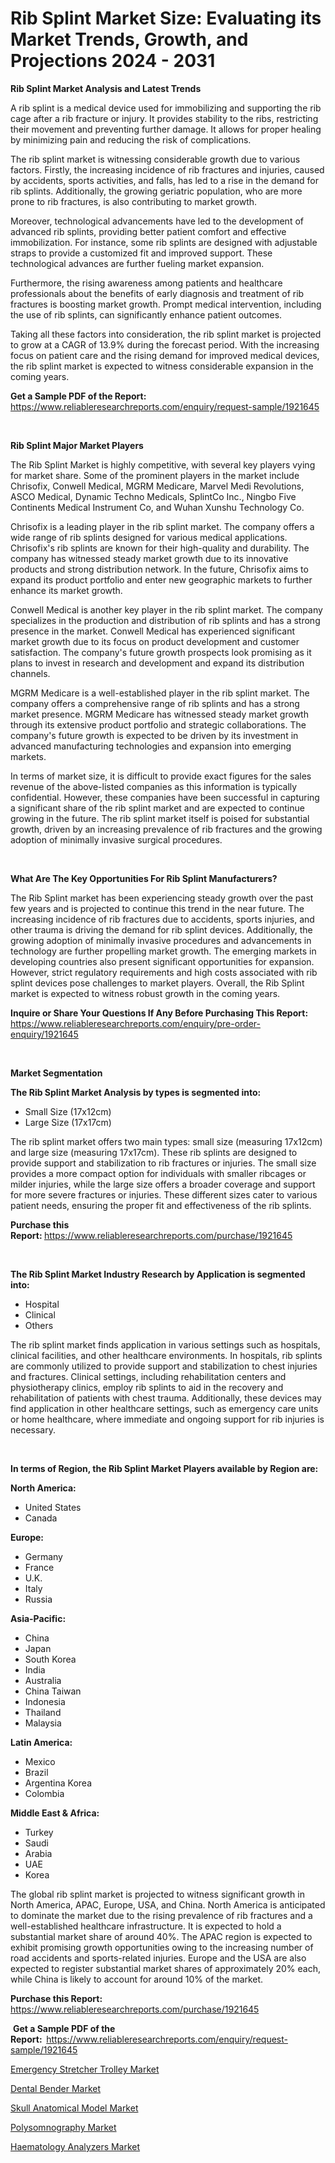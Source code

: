 <p><h1>Rib Splint Market Size: Evaluating its Market Trends, Growth, and Projections 2024 - 2031</h1></p><p><strong>Rib Splint Market Analysis and Latest Trends</strong></p>
<p><p>A rib splint is a medical device used for immobilizing and supporting the rib cage after a rib fracture or injury. It provides stability to the ribs, restricting their movement and preventing further damage. It allows for proper healing by minimizing pain and reducing the risk of complications.</p><p>The rib splint market is witnessing considerable growth due to various factors. Firstly, the increasing incidence of rib fractures and injuries, caused by accidents, sports activities, and falls, has led to a rise in the demand for rib splints. Additionally, the growing geriatric population, who are more prone to rib fractures, is also contributing to market growth.</p><p>Moreover, technological advancements have led to the development of advanced rib splints, providing better patient comfort and effective immobilization. For instance, some rib splints are designed with adjustable straps to provide a customized fit and improved support. These technological advances are further fueling market expansion.</p><p>Furthermore, the rising awareness among patients and healthcare professionals about the benefits of early diagnosis and treatment of rib fractures is boosting market growth. Prompt medical intervention, including the use of rib splints, can significantly enhance patient outcomes.</p><p>Taking all these factors into consideration, the rib splint market is projected to grow at a CAGR of 13.9% during the forecast period. With the increasing focus on patient care and the rising demand for improved medical devices, the rib splint market is expected to witness considerable expansion in the coming years.</p></p>
<p><strong>Get a Sample PDF of the Report:&nbsp;</strong> <a href="https://www.reliableresearchreports.com/enquiry/request-sample/1921645">https://www.reliableresearchreports.com/enquiry/request-sample/1921645</a></p>
<p>&nbsp;</p>
<p><strong>Rib Splint Major Market Players</strong></p>
<p><p>The Rib Splint Market is highly competitive, with several key players vying for market share. Some of the prominent players in the market include Chrisofix, Conwell Medical, MGRM Medicare, Marvel Medi Revolutions, ASCO Medical, Dynamic Techno Medicals, SplintCo Inc., Ningbo Five Continents Medical Instrument Co, and Wuhan Xunshu Technology Co.</p><p>Chrisofix is a leading player in the rib splint market. The company offers a wide range of rib splints designed for various medical applications. Chrisofix's rib splints are known for their high-quality and durability. The company has witnessed steady market growth due to its innovative products and strong distribution network. In the future, Chrisofix aims to expand its product portfolio and enter new geographic markets to further enhance its market growth.</p><p>Conwell Medical is another key player in the rib splint market. The company specializes in the production and distribution of rib splints and has a strong presence in the market. Conwell Medical has experienced significant market growth due to its focus on product development and customer satisfaction. The company's future growth prospects look promising as it plans to invest in research and development and expand its distribution channels.</p><p>MGRM Medicare is a well-established player in the rib splint market. The company offers a comprehensive range of rib splints and has a strong market presence. MGRM Medicare has witnessed steady market growth through its extensive product portfolio and strategic collaborations. The company's future growth is expected to be driven by its investment in advanced manufacturing technologies and expansion into emerging markets.</p><p>In terms of market size, it is difficult to provide exact figures for the sales revenue of the above-listed companies as this information is typically confidential. However, these companies have been successful in capturing a significant share of the rib splint market and are expected to continue growing in the future. The rib splint market itself is poised for substantial growth, driven by an increasing prevalence of rib fractures and the growing adoption of minimally invasive surgical procedures.</p></p>
<p>&nbsp;</p>
<p><strong>What Are The Key Opportunities For Rib Splint Manufacturers?</strong></p>
<p><p>The Rib Splint market has been experiencing steady growth over the past few years and is projected to continue this trend in the near future. The increasing incidence of rib fractures due to accidents, sports injuries, and other trauma is driving the demand for rib splint devices. Additionally, the growing adoption of minimally invasive procedures and advancements in technology are further propelling market growth. The emerging markets in developing countries also present significant opportunities for expansion. However, strict regulatory requirements and high costs associated with rib splint devices pose challenges to market players. Overall, the Rib Splint market is expected to witness robust growth in the coming years.</p></p>
<p><strong>Inquire or Share Your Questions If Any Before Purchasing This Report:</strong> <a href="https://www.reliableresearchreports.com/enquiry/pre-order-enquiry/1921645">https://www.reliableresearchreports.com/enquiry/pre-order-enquiry/1921645</a></p>
<p>&nbsp;</p>
<p><strong>Market Segmentation</strong></p>
<p><strong>The Rib Splint Market Analysis by types is segmented into:</strong></p>
<p><ul><li>Small Size (17x12cm)</li><li>Large Size (17x17cm)</li></ul></p>
<p><p>The rib splint market offers two main types: small size (measuring 17x12cm) and large size (measuring 17x17cm). These rib splints are designed to provide support and stabilization to rib fractures or injuries. The small size provides a more compact option for individuals with smaller ribcages or milder injuries, while the large size offers a broader coverage and support for more severe fractures or injuries. These different sizes cater to various patient needs, ensuring the proper fit and effectiveness of the rib splints.</p></p>
<p><strong>Purchase this Report:&nbsp;</strong><a href="https://www.reliableresearchreports.com/purchase/1921645">https://www.reliableresearchreports.com/purchase/1921645</a></p>
<p>&nbsp;</p>
<p><strong>The Rib Splint Market Industry Research by Application is segmented into:</strong></p>
<p><ul><li>Hospital</li><li>Clinical</li><li>Others</li></ul></p>
<p><p>The rib splint market finds application in various settings such as hospitals, clinical facilities, and other healthcare environments. In hospitals, rib splints are commonly utilized to provide support and stabilization to chest injuries and fractures. Clinical settings, including rehabilitation centers and physiotherapy clinics, employ rib splints to aid in the recovery and rehabilitation of patients with chest trauma. Additionally, these devices may find application in other healthcare settings, such as emergency care units or home healthcare, where immediate and ongoing support for rib injuries is necessary.</p></p>
<p>&nbsp;</p>
<p><strong>In terms of Region, the Rib Splint Market Players available by Region are:</strong></p>
<p>
    <p> <strong> North America: </strong>
        <ul>
            <li>United States</li>
            <li>Canada</li>
        </ul>
        </p> 
    <p> <strong> Europe: </strong>
        <ul>
            <li>Germany</li>
            <li>France</li>
            <li>U.K.</li>
            <li>Italy</li>
            <li>Russia</li>
        </ul>
        </p> 
    <p> <strong> Asia-Pacific: </strong>
        <ul>
            <li>China</li>
            <li>Japan</li>
            <li>South Korea</li>
            <li>India</li>
            <li>Australia</li>
            <li>China Taiwan</li>
            <li>Indonesia</li>
            <li>Thailand</li>
            <li>Malaysia</li>
        </ul>
        </p> 
    <p> <strong> Latin America: </strong>
        <ul>
            <li>Mexico</li>
            <li>Brazil</li>
            <li>Argentina Korea</li>
            <li>Colombia</li>
        </ul>
        </p> 
    <p> <strong> Middle East & Africa: </strong>
        <ul>
            <li>Turkey</li>
            <li>Saudi</li>
            <li>Arabia</li>
            <li>UAE</li>
            <li>Korea</li>
        </ul>
    </p>
    </p>
<p><p>The global rib splint market is projected to witness significant growth in North America, APAC, Europe, USA, and China. North America is anticipated to dominate the market due to the rising prevalence of rib fractures and a well-established healthcare infrastructure. It is expected to hold a substantial market share of around 40%. The APAC region is expected to exhibit promising growth opportunities owing to the increasing number of road accidents and sports-related injuries. Europe and the USA are also expected to register substantial market shares of approximately 20% each, while China is likely to account for around 10% of the market.</p></p>
<p><strong>Purchase this Report: </strong><a href="https://www.reliableresearchreports.com/purchase/1921645">https://www.reliableresearchreports.com/purchase/1921645</a></p>
<p>&nbsp;<strong>Get a Sample PDF of the Report:&nbsp;&nbsp;</strong><a href="https://www.reliableresearchreports.com/enquiry/request-sample/1921645">https://www.reliableresearchreports.com/enquiry/request-sample/1921645</a></p>
<p><strong></strong></p>
<p><p><a href="https://github.com/aasishrp01/Market-Research-Report-List-2/blob/main/emergency-stretcher-trolley-market.md">Emergency Stretcher Trolley Market</a></p><p><a href="https://github.com/tamvrosiya/Market-Research-Report-List-2/blob/main/dental-bender-market.md">Dental Bender Market</a></p><p><a href="https://github.com/dringals/Market-Research-Report-List-2/blob/main/skull-anatomical-model-market.md">Skull Anatomical Model Market</a></p><p><a href="https://github.com/Paul14Anderson63/Market-Research-Report-List-2/blob/main/polysomnography-market.md">Polysomnography Market</a></p><p><a href="https://github.com/joannesouthgate/Market-Research-Report-List-1/blob/main/haematology-analyzers-market.md">Haematology Analyzers Market</a></p></p>